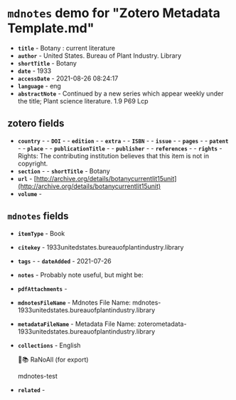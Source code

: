 # `mdnotes` demo for "Zotero Metadata Template.md"

- **`title`** - Botany : current literature
- **`author`** -  United States. Bureau of Plant Industry. Library
- **`shortTitle`** - Botany
- **`date`** - 1933
- **`accessDate`** - 2021-08-26 08:24:17
- **`language`** - eng
- **`abstractNote`** - Continued by a new series which appear weekly under the title; Plant science literature. 1.9 P69 Lcp

## zotero fields

- **`country`** - - **`DOI`** - - **`edition`** - - **`extra`** - - **`ISBN`** - - **`issue`** - - **`pages`** - - **`patent`** - - **`place`** - - **`publicationTitle`** - - **`publisher`** - - **`references`** - - **`rights`** -  Rights: The contributing institution believes that this item is not in copyright.
- **`section`** - - **`shortTitle`** - Botany
- **`url`** - [http://archive.org/details/botanycurrentlit15unit](http://archive.org/details/botanycurrentlit15unit)
- **`volume`** - 

## `mdnotes`  fields

- **`itemType`** - Book
- **`citekey`** - 1933unitedstates.bureauofplantindustry.library
- **`tags`** - - **`dateAdded`** - 2021-07-26
- **`notes`** - 
Probably note useful, but might be:

- **`pdfAttachments`** - 
- **`mdnotesFileName`** -  Mdnotes File Name: mdnotes-1933unitedstates.bureauofplantindustry.library

- **`metadataFileName`** -  Metadata File Name: zoterometadata-1933unitedstates.bureauofplantindustry.library

- **`collections`** - English

	🌿📚 RaNoAll (for export)

	mdnotes-test

- **`related`** - 
  